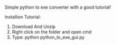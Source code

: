 Simple python to exe converter with a good tutorial!

Installion Tutorial:

1. Download And Unzip
2. Right click on the folder and open cmd
3. Type: python python_to_exe_gui.py

